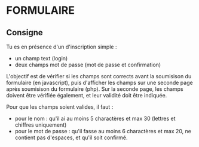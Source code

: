 FORMULAIRE
==========

Consigne
--------

Tu es en présence d'un d'inscription simple :
- un champ text (login)
- deux champs mot de passe (mot de passe et confirmation)

L'objectif est de vérifier si les champs sont corrects avant la soumisison du formulaire (en javascript), puis d'afficher les champs sur une seconde page après soumisison du formulaire (php).
Sur la seconde page, les champs doivent être vérifiée également, et leur validité doit être indiquée.

Pour que les champs soient valides, il faut :
- pour le nom : qu'il ai au moins 5 charactères et max 30 (lettres et chiffres uniquement)
- pour le mot de passe : qu'il fasse au moins 6 charactères et max 20, ne contient pas d'espaces, et qu'il soit confirmé.

